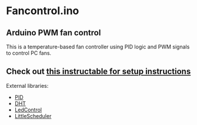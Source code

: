 # Fancontrol.ino
## Arduino PWM fan control
This is a temperature-based fan controller using PID logic and PWM signals to control PC fans.

## Check out [this instructable for setup instructions](https://www.instructables.com/id/Temperature-Control-With-Arduino-and-PWM-Fans/)


External libraries:
 * [PID](https://github.com/br3ttb/Arduino-PID-Library)
 * [DHT](https://github.com/markruys/arduino-DHT)
 * [LedControl](https://github.com/giech/LedControl)
 * [LittleScheduler](https://github.com/Hook25/SomeRob/blob/master/sched.cpp)